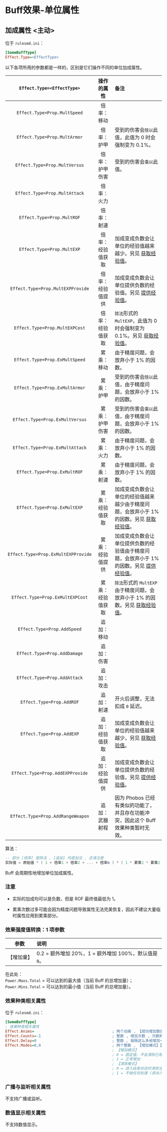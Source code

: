 # Buff效果-单位属性

## 加成属性 <主动>

位于 `rulesmd.ini`：

```ini
[SomeBuffType]
Effect.Type=<EffectType>
```

以下各项所用的参数都是一样的，区别是它们操作不同的单位加成属性。

|`Effect.Type=<EffectType>`|操作的属性|备注|
|:-:|:-:|:-|
|`Effect.Type=Prop.MultSpeed`|倍率：移动||
|`Effect.Type=Prop.MultArmor`|倍率：护甲|受到的伤害会`除以`此值，此值为 0 时会强制变为 0.1%。|
|`Effect.Type=Prop.MultVersus`|倍率：护甲伤害|受到的伤害会`乘以`此值。|
|`Effect.Type=Prop.MultAttack`|倍率：火力||
|`Effect.Type=Prop.MultROF`|倍率：射速||
|`Effect.Type=Prop.MultEXP`|倍率：经验值获取|加成变成负数会让单位的经验值越来越少。另见 [获取经验值](/经验值与升级与军衔图像/属性-单位.md#获取经验值)。|
|`Effect.Type=Prop.MultEXPProvide`|倍率：经验值提供|加成变成负数会让单位提供负数的经验值。另见 [提供经验值](/经验值与升级与军衔图像/属性-单位.md#提供经验值)。|
|`Effect.Type=Prop.MultEXPCost`|倍率：经验值获取|`除法`形式的 `MultEXP`，此值为 0 时会强制变为 0.1%。另见 [获取经验值](/经验值与升级与军衔图像/属性-单位.md#获取经验值)。|
|`Effect.Type=Prop.ExMultSpeed`|累乘：移动|由于精度问题，会放弃小于 1% 的因数。|
|`Effect.Type=Prop.ExMultArmor`|累乘：护甲|受到的伤害会`除以`此值，由于精度问题，会放弃小于 1% 的因数。|
|`Effect.Type=Prop.ExMultVersus`|累乘：护甲伤害|受到的伤害会`乘以`此值，由于精度问题，会放弃小于 1% 的因数。|
|`Effect.Type=Prop.ExMultAttack`|累乘：火力|由于精度问题，会放弃小于 1% 的因数。|
|`Effect.Type=Prop.ExMultROF`|累乘：射速|由于精度问题，会放弃小于 1% 的因数。|
|`Effect.Type=Prop.ExMultEXP`|累乘：经验值获取|加成变成负数会让单位的经验值越来越少由于精度问题，会放弃小于 1% 的因数。另见 [获取经验值](/经验值与升级与军衔图像/属性-单位.md#获取经验值)。|
|`Effect.Type=Prop.ExMultEXPProvide`|累乘：经验值提供|加成变成负数会让单位提供负数的经验值由于精度问题，会放弃小于 1% 的因数。另见 [提供经验值](/经验值与升级与军衔图像/属性-单位.md#提供经验值)。|
|`Effect.Type=Prop.ExMultEXPCost`|累乘：经验值获取|`除法`形式的 `MultEXP`由于精度问题，会放弃小于 1% 的因数。另见 [获取经验值](/经验值与升级与军衔图像/属性-单位.md#获取经验值)。|
|`Effect.Type=Prop.AddSpeed`|追加：移动||
|`Effect.Type=Prop.AddDamage`|追加：伤害||
|`Effect.Type=Prop.AddAttack`|追加：攻击||
|`Effect.Type=Prop.AddROF`|追加：射速|开火后调整，无法扣成 `0` 延迟。|
|`Effect.Type=Prop.AddEXP`|追加：经验值获取|加成变成负数会让单位的经验值越来越少，另见 [获取经验值](/经验值与升级与军衔图像/属性-单位.md#获取经验值)。|
|`Effect.Type=Prop.AddEXPProvide`|追加：经验值提供|加成变成负数会让单位提供负数的经验值，另见 [提供经验值](/经验值与升级与军衔图像/属性-单位.md#提供经验值)。|
|`Effect.Type=Prop.AddRangeWeapon`|追加：武器射程|因为 Phobos 已经有类似的功能了，并且存在功能冲突，因此这个 Buff 效果种类暂时无效。|

算法：
```lua
-- 部分 [倍率] 是除法 , [追加] 均是加法 , 还请注意
实际值 = 原始值 * ( 1 + 倍率1 + 倍率2 + ... + 倍率n ) * ( 1 * 累乘1 * 累乘2 * ... * 累乘n ) + ( 追加1 + 追加2 + ... + 追加n )
```

Buff 会周期性地增加单位加成属性。

### 注意

* 实际的加成均可以是负数，但是 ROF 最终值最低为 1。

* 累乘次数过多可能会因为精度问题导致属性无法完美恢复，因此不建议大量临时属性应用到累乘部分。

### 效果强度值转换：1 项参数

|参数|说明|
|:-:|:-|
|【增加量】|0.2 = 额外增加 20%，1 = 额外增加 100%，默认值是 `0`。|

在此处：  
`Power.Maxs.Total` = 可以达到的最大值（当前 Buff 的总增加量）；  
`Power.Mins.Total` = 可以达到的最小值（当前 Buff 的总增加量）。

### 效果种类相关属性

位于 `rulesmd.ini`：

```ini
[SomeBuffType]
; 效果种类相关属性
Effect.Anims=                                   ; 两个动画 , 【成功增加数值时播放的动画】【成功清除数值时播放的动画】 , 不写就不显示动画
Effect.Counts=-1                                ; 整数 , 增加次数 , 次数耗尽会立刻进入结束状态 , 等于 0 会无法生效并直接进入结束状态 (算作次数耗尽) , 负数 = 无限次 , 默认值是 -1 , 单位 : 次
Effect.Delay=0                                  ; 整数 , 每隔这么多帧增加一次 , 小于 0 按 0 算 , 但是每一帧最多增加一次 , 默认值是 0 , 单位 : 帧
Effect.Modes=0,0                                ; 两个整数 , 【增加模式】【清除模式】 , 无效值默认为 0 , 默认值是 0
                                                ; 【增加模式】
                                                ; 0 = 固定值，不会清除已有的加成，当前 Buff 增加的数值会在 Delay 完毕时刷新
                                                ; 1 = 正常增加
                                                ; 【清除模式】
                                                ; 0 = 进入结束状态时清除当前 Buff 带来的加成
                                                ; 1 = 不做任何处理 (即永久保持加成)
```

### 广播与监听相关属性

不支持广播或监听。

### 数值显示相关属性

不支持数值显示。